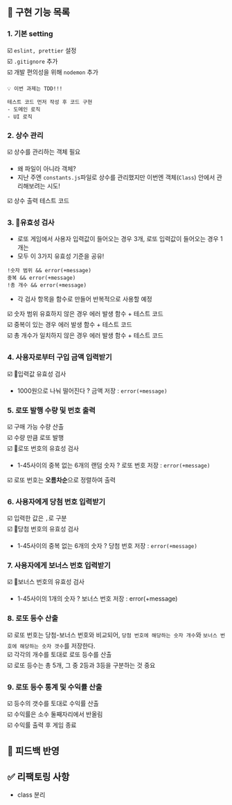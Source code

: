 ## 📌 구현 기능 목록

### 1. 기본 setting

☑️ `eslint, prettier` 설정
<br />
☑️ `.gitignore` 추가
<br />
☑️ 개발 편의성을 위해 `nodemon` 추가
<br />

```
💡 이번 과제는 TDD!!!

테스트 코드 먼저 작성 후 코드 구현
- 도메인 로직 
- UI 로직 

```

### 2. 상수 관리

☑️ 상수를 관리하는 객체 필요

- 왜 파일이 아니라 객체?
- 지난 주엔 `constants.js`파일로 상수를 관리했지만 이번엔 객체(`Class`) 안에서 관리해보려는 시도!
  <br />

☑️ 상수 출력 테스트 코드

### 3. 🚨유효성 검사

- 로또 게임에서 사용자 입력값이 들어오는 경우 3개, 로또 입력값이 들어오는 경우 1개는
- 모두 이 3가지 유효성 기준을 공유!

```
!숫자 범위 && error(+message)
중복 && error(+message)
!총 개수 && error(+message)
```

- 각 검사 항목을 함수로 만들어 반복적으로 사용할 예정
  <br />

☑️ 숫자 범위 유효하지 않은 경우 에러 발생 함수 + 테스트 코드
<br />
☑️ 중복이 있는 경우 에러 발생 함수 + 테스트 코드
<br />
☑️ 총 개수가 일치하지 않은 경우 에러 발생 함수 + 테스트 코드

### 4. 사용자로부터 구입 금액 입력받기

☑️ 🚨입력값 유효성 검사

- 1000원으로 나눠 떨어진다 ? 금액 저장 : `error(+message)`

### 5. 로또 발행 수량 및 번호 출력

☑️ 구매 가능 수량 산출
<br />
☑️ 수량 만큼 로또 발행
<br />
☑️ 🚨로또 번호의 유효성 검사

- 1-45사이의 중복 없는 6개의 랜덤 숫자 ? 로또 번호 저장 : `error(+message)`
  <br />

☑️ 로또 번호는 **오름차순**으로 정렬하여 출력

### 6. 사용자에게 당첨 번호 입력받기

☑️ 입력한 값은 `,`로 구분
<br />
☑️ 🚨당첨 번호의 유효성 검사

- 1-45사이의 중복 없는 6개의 숫자 ? 당첨 번호 저장 : `error(+message)`

### 7. 사용자에게 보너스 번호 입력받기

☑️ 🚨보너스 번호의 유효성 검사

- 1-45사이의 1개의 숫자 ? 보너스 번호 저장 : error(+message)

### 8. 로또 등수 산출

☑️ 로또 번호는 당첨-보너스 번호와 비교되어, `당첨 번호에 해당하는 숫자 개수`와 `보너스 번호에 해당하는 숫자 갯수`를 저장한다.
<br />
☑️ 각각의 개수를 토대로 로또 등수를 산출
<br />
☑️ 로또 등수는 총 5개, 그 중 2등과 3등을 구분하는 것 중요
<br />

### 9. 로또 등수 통계 및 수익률 산출

☑️ 등수의 갯수를 토대로 수익률 산출
<br />
☑️ 수익률은 소수 둘째자리에서 반올림
<br />
☑️ 수익률 출력 후 게임 종료
<br />

## 🚨 피드백 반영

## ✅ 리팩토링 사항

- class 분리 


